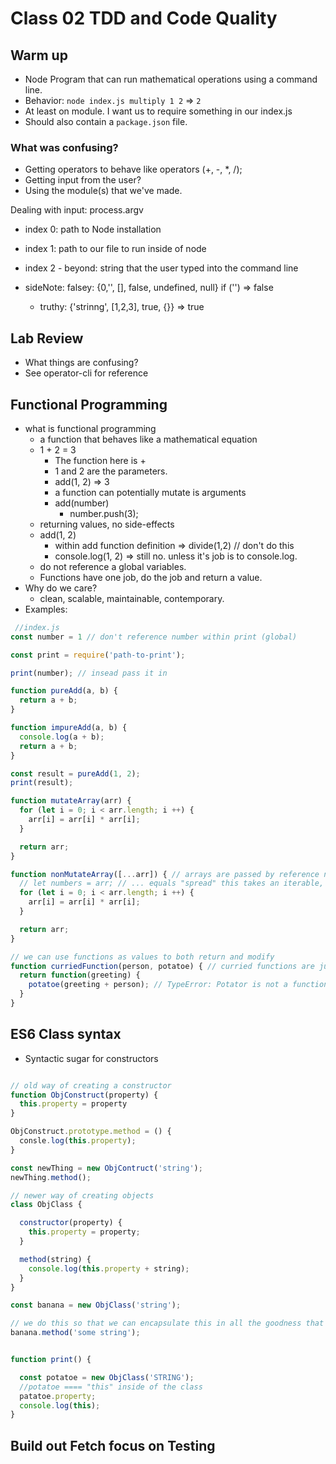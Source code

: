 # Class 02 TDD and Code Quality

## Warm up
- Node Program that can run mathematical operations using a command line.
- Behavior: `node index.js multiply 1 2` => `2`
- At least on module. I want us to require something in our index.js
- Should also contain a `package.json` file.

### What was confusing?
  - Getting operators to behave like operators (+, -, *, /);
  - Getting input from the user?
  - Using the module(s) that we've made.

Dealing with input: process.argv
  - index 0: path to Node installation
  - index 1: path to our file to run inside of node
  - index 2 - beyond: string that the user typed into the command line

- sideNote: falsey: {0,'', [], false, undefined, null} if ('') => false
  - truthy: {'strinng', [1,2,3], true, {}} => true

## Lab Review
- What things are confusing?
- See operator-cli for reference

## Functional Programming
- what is functional programming
  - a function that behaves like a mathematical equation
  - 1 + 2 = 3
    - The function here is +
    - 1 and 2 are the parameters.
    - add(1, 2) => 3
    - a function can potentially mutate is arguments
    - add(number) 
      - number.push(3);
  - returning values, no side-effects
  - add(1, 2)
    - within add function definition => divide(1,2) // don't do this
    - console.log(1, 2) => still no. unless it's job is to console.log.
  - do not reference a global variables.
  - Functions have one job, do the job and return a value.
- Why do we care?
  - clean, scalable, maintainable, contemporary.
- Examples:
```js
 //index.js
const number = 1 // don't reference number within print (global)

const print = require('path-to-print');

print(number); // insead pass it in

function pureAdd(a, b) {
  return a + b;
}

function impureAdd(a, b) {
  console.log(a + b);
  return a + b;
}

const result = pureAdd(1, 2);
print(result);

function mutateArray(arr) {
  for (let i = 0; i < arr.length; i ++) {
    arr[i] = arr[i] * arr[i];
  }

  return arr;
}

function nonMutateArray([...arr]) { // arrays are passed by reference not by value;
  // let numbers = arr; // ... equals "spread" this takes an iterable, and puts it contents into a new data structure.
  for (let i = 0; i < arr.length; i ++) {
    arr[i] = arr[i] * arr[i];
  }

  return arr;
}

// we can use functions as values to both return and modify
function curriedFunction(person, potatoe) { // curried functions are just functions that return other functions
  return function(greeting) {
    potatoe(greeting + person); // TypeError: Potator is not a function
  }
}
```

## ES6 Class syntax
- Syntactic sugar for constructors

```js

// old way of creating a constructor
function ObjConstruct(property) {
  this.property = property
}

ObjConstruct.prototype.method = () {
  consle.log(this.property);
}

const newThing = new ObjContruct('string');
newThing.method();

// newer way of creating objects
class ObjClass {

  constructor(property) {
    this.property = property;
  }

  method(string) {
    console.log(this.property + string);
  }
}

const banana = new ObjClass('string');

// we do this so that we can encapsulate this in all the goodness that makes up an ObjClass
banana.method('some string');


function print() {

  const potatoe = new ObjClass('STRING');
  //potatoe ==== "this" inside of the class
  patatoe.property;
  console.log(this);
}

```

## Build out Fetch focus on Testing
